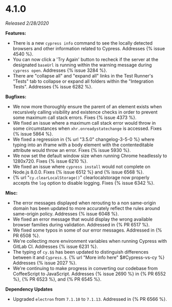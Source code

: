 # 4.1.0

*Released 2/28/2020*

**Features:**

- There is a new `cypress info` command to see the locally detected browsers and other information related to Cypress. Addresses {% issue 4540 %}.
- You can now click a 'Try Again' button to recheck if the server at the designated `baseUrl` is running within the warning message during `cypress open`. Addresses {% issue 3284 %}.
- There are "collapse all" and "expand all" links in the Test Runner's "Tests" tab to collapse or expand all folders within the "Integration Tests". Addresses {% issue 6282 %}.

**Bugfixes:**

- We now more thoroughly ensure the parent of an element exists when recursively calling visibility and existence checks in order to prevent some maximum call stack errors. Fixes {% issue 4373 %}.
- We fixed an issue where a maximum call stack error would throw in some circumstances when `xhr.onreadystatechange` is accessed. Fixes {% issue 5864 %}.
- We fixed a regression in {% url "3.5.0" changelog-3-5-0 %} where typing into an iframe with a body element with the contenteditable attribute would throw an error. Fixes {% issue 5930 %}.
- We now set the default window size when running Chrome headlessly to 1280x720. Fixes {% issue 6210 %}.
- We fixed an issue where `cypress install` would not complete on Node.js 8.0.0. Fixes {% issue 6512 %} and {% issue 6568 %}.
- {% url "`cy.clearLocalStorage()`" clearlocalstorage now properly accepts the `log` option to disable logging. Fixes {% issue 6342 %}.

**Misc:**

- The error messages displayed when rerouting to a non same-origin domain has been updated to more accurately reflect the rules around same-origin policy. Addresses {% issue 6048 %}.
- We fixed an error message that would display the wrong available browser families during validation. Addressed in {% PR 6517 %}.
- We fixed some typos in some of our error messages. Addressed in {% PR 6508 %}.
- We're collecting more environment variables when running Cypress with GitLab CI. Addresses {% issue 6231 %}.
- The typing of `cy.$$` has been updated to distinguish differences between it and `Cypress.$`. {% url "More info here" $#Cypress-vs-cy %} Addresses {% issue 2027 %}.
- We're continuing to make progress in converting our codebase from CoffeeScript to JavaScript. Addresses {% issue 2690 %} in {% PR 6552 %}, {% PR 6523 %}, and {% PR 6545 %}.

**Dependency Updates**

- Upgraded `electron` from `7.1.10` to `7.1.13`. Addressed in {% PR 6566 %}.
